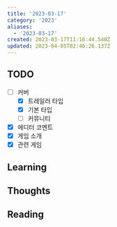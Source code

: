 ```yaml
---
title: '2023-03-17'
category: '2023'
aliases:
  - '2023-03-17'
created: 2023-03-17T11:16:44.540Z
updated: 2023-04-05T02:46:26.137Z
---
```


## TODO

- [ ] 커버
  - [x] 트레일러 타입
  - [x] 기본 타입
  - [ ] 커뮤니티
- [x] 에디터 코멘트
- [x] 게임 소개
- [x] 관련 게임

## Learning

## Thoughts

## Reading
